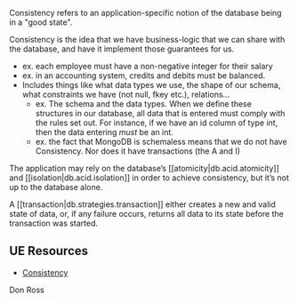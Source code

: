 
Consistency refers to an application-specific notion of the database being in a "good state".

Consistency is the idea that we have business-logic that we can share with the database, and have it implement those guarantees for us. 
- ex. each employee must have a non-negative integer for their salary
- ex. in an accounting system, credits and debits must be balanced.
- Includes things like what data types we use, the shape of our schema, what constraints we have (not null, fkey etc.), relations...
	- ex. The schema and the data types. When we define these structures in our database, all data that is entered must comply with the rules set out. For instance, if we have an id column of type int, then the data entering *must* be an int.
	- ex. the fact that MongoDB is schemaless means that we do not have Consistency. Nor does it have transactions (the A and I)

The application may rely on the database’s [[atomicity|db.acid.atomicity]] and [[isolation|db.acid.isolation]] in order to achieve consistency, but it’s not up to the database alone.

A [[transaction|db.strategies.transaction]] either creates a new and valid state of data, or, if any failure occurs, returns all data to its state before the transaction was started.

## UE Resources
- [Consistency](https://systemdesign.one/consistency-patterns/)


Don Ross 